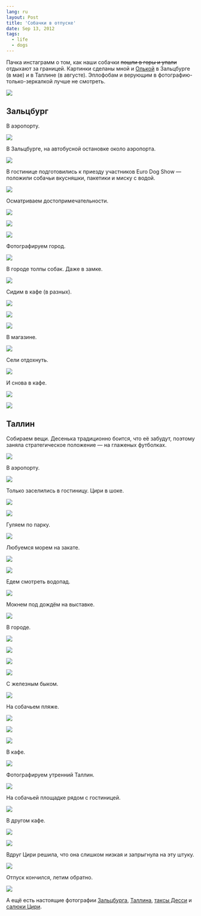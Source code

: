 ```yaml
---
lang: ru
layout: Post
title: 'Собачки в отпуске'
date: Sep 13, 2012
tags:
  - life
  - dogs
---
```


Пачка инстаграмм о том, как наши собачки ~~пошли в горы и упали~~ отдыхают за границей. Картинки сделаны мной и [Олькой](http://airve.livejournal.com/) в Зальцбурге (в мае) и в Таллине (в августе). Эплофобам и верующим в фотографию-только-зеркалкой лучше не смотреть.

![](https://scontent.cdninstagram.com/t51.2885-15/e15/11193040_964440143590559_1779770353_n.jpg?ig_cache_key=MjA5MzMzNjk4NDczNDE3NzAy.2)

<!--more-->

## Зальцбург

В аэропорту.

![](https://scontent.cdninstagram.com/t51.2885-15/e15/11189752_1578129985772193_373840294_n.jpg?ig_cache_key=MjEyMDI3NzU3NTYyMzUzOTQ3.2)

В Зальцбурге, на автобусной остановке около аэропорта.

![](https://scontent.cdninstagram.com/t51.2885-15/e15/11199624_587971891339783_91159466_n.jpg?ig_cache_key=MjEyMDI3Nzg1OTgyOTU3ODUy.2)

В гостинице подготовились к приезду участников Euro Dog Show — положили собачьи вкусняшки, пакетики и миску с водой.

![](https://scontent.cdninstagram.com/t51.2885-15/e15/11191368_1664708487083562_599462238_n.jpg?ig_cache_key=MTk3MDYzNDAwNzM0Nzc1Mzcy.2)

Осматриваем достопримечательности.

![](https://scontent.cdninstagram.com/t51.2885-15/e15/11137857_377840905732853_1097860079_n.jpg?ig_cache_key=MTk1NDY2NzczNzQ5OTYyOTk2.2)

![](/images/travel/IG-0845.JPG)

![](https://scontent.cdninstagram.com/t51.2885-15/e15/11093094_792026540875094_1437889379_n.jpg?ig_cache_key=MTk1NTg0NjI3NzAyODk2NzUx.2)

Фотографируем город.

![](https://scontent.cdninstagram.com/t51.2885-15/e15/11195779_1649563385276613_1263921653_n.jpg?ig_cache_key=MjA5Njc2MTc0NDI2MDM2MjQx.2)

В городе толпы собак. Даже в замке.

![](https://scontent.cdninstagram.com/l/t51.2885-15/e15/11184717_757989754319117_1438576496_n.jpg?ig_cache_key=MjA5Mzg0OTg3ODk5MTI0MTE2.2)

Сидим в кафе (в разных).

![](https://scontent.cdninstagram.com/t51.2885-15/e15/11208100_360877047443003_406704212_n.jpg?ig_cache_key=MTk5NjA5MjIzNTMyMTczNDk3.2)

![](https://scontent.cdninstagram.com/t51.2885-15/e15/11084861_1567452850173326_286650178_n.jpg?ig_cache_key=MTk0ODkwOTA3OTU3NDY3NDM3.2)

![](https://scontent.cdninstagram.com/t51.2885-15/e15/1598991_1576532902623296_1845350840_n.jpg?ig_cache_key=MTkzNDE2MjU5MjQ3OTM4MTQz.2)

В магазине.

![](https://scontent.cdninstagram.com/t51.2885-15/e15/11189240_1579375855664289_1108459205_n.jpg?ig_cache_key=MjAwNTQyNjMzNDA2NjgzNTgx.2)

Сели отдохнуть.

![](https://scontent.cdninstagram.com/t51.2885-15/e15/11205778_829941067097066_1098341830_n.jpg?ig_cache_key=MTk3MDYxODM4MjcyNjQ5Mjgw.2)

И снова в кафе.

![](/images/travel/IG-0778.JPG)

![](https://scontent.cdninstagram.com/t51.2885-15/e15/11084780_802612059817064_2022953362_n.jpg?ig_cache_key=MTk0NzQ5Mjc5OTUxMjYzOTQ4.2)

## Таллин

Собираем вещи. Десенька традиционно боится, что её забудут, поэтому заняла стратегическое положение — на глаженых футболках.

![](https://scontent.cdninstagram.com/t51.2885-15/e15/11190321_343749495834745_416808714_n.jpg?ig_cache_key=MjU5NDA2NjkzNDUxMzU2ODIy.2)

В аэропорту.

![](https://scontent.cdninstagram.com/t51.2885-15/e15/11176399_101063150226385_1766456044_n.jpg?ig_cache_key=MjYwMDAwODg1MTA5ODIzNzI1.2)

Только заселились в гостиницу. Цири в шоке.

![](https://scontent.cdninstagram.com/t51.2885-15/e15/11098354_1421693648137233_1505352763_n.jpg?ig_cache_key=MjYwMTk5MTMzODk2MzgyNzQ2.2)

![](https://scontent.cdninstagram.com/t51.2885-15/e15/11205845_1426016117715989_463665752_n.jpg?ig_cache_key=MjYwODExMDM3OTU4NjU4MjUx.2)

Гуляем по парку.

![](https://scontent.cdninstagram.com/t51.2885-15/e15/11192681_1434873133480591_117383114_n.jpg?ig_cache_key=MjYxMTg4NTY1Mjk4NzY0NTcy.2)

Любуемся морем на закате.

![](https://scontent.cdninstagram.com/t51.2885-15/e15/11199600_373571052843731_1528829018_n.jpg?ig_cache_key=MjYyMjI3MzUwNDc2MjE2OTMz.2)

![](/images/travel/IG-1283.JPG)

Едем смотреть водопад.

![](/images/travel/IG-IMG-1281.JPG)

Мокнем под дождём на выставке.

![](https://scontent.cdninstagram.com/t51.2885-15/e15/1208337_820498341353366_56958878_n.jpg?ig_cache_key=MjYxNDA5OTU4Njg2NDk3MjA4.2)

В городе.

![](/images/travel/IG-1243.JPG)

![](https://scontent.cdninstagram.com/t51.2885-15/e15/11142371_288922111231371_66720974_n.jpg?ig_cache_key=MjY1MjU0OTcyMTY0MjgyNzM1.2)

![](https://scontent.cdninstagram.com/t51.2885-15/e15/11193087_788391007948118_637482180_n.jpg?ig_cache_key=Mjc0NTg4ODI2NTk1Njc4NDU4.2)

![](/images/travel/IG-1375.JPG)

С железным быком.

![](/images/travel/IG-1466.JPG)

На собачьем пляже.

![](/images/travel/IG-1314.JPG)

![](https://scontent.cdninstagram.com/t51.2885-15/e15/11123719_809782602404966_90043658_n.jpg?ig_cache_key=MjY0OTk1NTI2MjA5MDUxNTI3.2)

![](/images/travel/IG-1380.JPG)

В кафе.

![](https://scontent.cdninstagram.com/t51.2885-15/e15/11142742_400112280169376_979352449_n.jpg?ig_cache_key=MjY1NjY0MzEzMzU4OTQ4NTE5.2)

Фотографируем утренний Таллин.

![](https://scontent.cdninstagram.com/t51.2885-15/e15/11201530_1380930438873109_1780154604_n.jpg?ig_cache_key=MjY2MzQzMTA0NDk4ODE3ODM4.2)

На собачьей площадке рядом с гостиницей.

![](/images/travel/IG-1329.JPG)

В другом кафе.

![](https://scontent.cdninstagram.com/t51.2885-15/e15/11137994_780066218773244_2013730190_n.jpg?ig_cache_key=MjYyODMxOTEyMTgyMjI1ODcy.2)

![](/images/travel/IG-1258.JPG)

Вдруг Цири решила, что она слишком низкая и запрыгнула на эту штуку.

![](https://scontent.cdninstagram.com/t51.2885-15/e15/11176169_842068362539677_1179998160_n.jpg?ig_cache_key=MjY4MDE1MzU2NzgwNjE2MDkx.2)

Отпуск кончился, летим обратно.

![](https://scontent.cdninstagram.com/t51.2885-15/e15/11176157_469679273196826_901012683_n.jpg?ig_cache_key=MjY4ODAzNjU3MzE3ODgyODI1.2)

А ещё есть настоящие фотографии [Зальцбурга](http://morning.photos/travel/salzburg), [Таллина](http://morning.photos/travel/tallinn), [таксы Десси](http://morning.photos/albums/dachshund) и [салюки Цири](http://morning.photos/albums/saluki).
